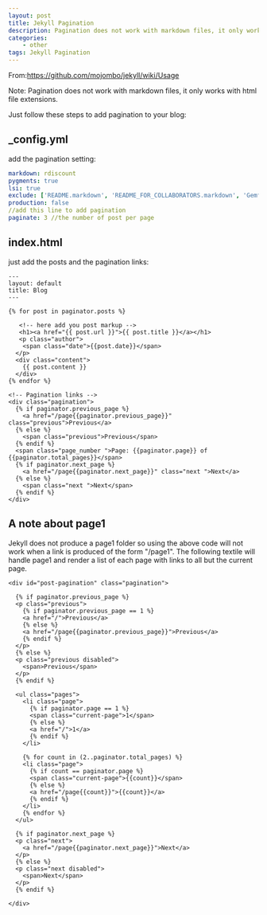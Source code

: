 ```yaml
---
layout: post
title: Jekyll Pagination
description: Pagination does not work with markdown files, it only works with html file extensions
categories:
    - other
tags: Jekyll Pagination
---
```


From:<a href="https://github.com/mojombo/jekyll/wiki/Usage">https://github.com/mojombo/jekyll/wiki/Usage</a>

Note: Pagination does not work with markdown files, it only works with html file extensions.

Just follow these steps to add pagination to your blog:

## _config.yml
add the pagination setting:
```yaml
markdown: rdiscount
pygments: true
lsi: true
exclude: ['README.markdown', 'README_FOR_COLLABORATORS.markdown', 'Gemfile.lock', 'Gemfile']
production: false
//add this line to add pagination
paginate: 3 //the number of post per page
```


## index.html 
just add the posts and the pagination links:

    ---
    layout: default
    title: Blog
    ---

    {% for post in paginator.posts %}
      
       <!-- here add you post markup -->
       <h1><a href="{{ post.url }}">{{ post.title }}</a></h1>
       <p class="author">
        <span class="date">{{post.date}}</span>
      </p>
      <div class="content">
        {{ post.content }}
      </div>
    {% endfor %}
   
    <!-- Pagination links -->
    <div class="pagination">
      {% if paginator.previous_page %}
        <a href="/page{{paginator.previous_page}}" class="previous">Previous</a>
      {% else %}
        <span class="previous">Previous</span>
      {% endif %}
      <span class="page_number ">Page: {{paginator.page}} of {{paginator.total_pages}}</span>
      {% if paginator.next_page %}
        <a href="/page{{paginator.next_page}}" class="next ">Next</a>
      {% else %}
        <span class="next ">Next</span>
      {% endif %}
    </div>

## A note about page1

Jekyll does not produce a page1 folder so using the above code will not work when a link is produced of the form "/page1". The following textile will handle page1 and render a list of each page with links to all but the current page.

``` textile
<div id="post-pagination" class="pagination">

  {% if paginator.previous_page %}
  <p class="previous">
    {% if paginator.previous_page == 1 %}
    <a href="/">Previous</a>
    {% else %}
    <a href="/page{{paginator.previous_page}}">Previous</a>
    {% endif %}
  </p>
  {% else %}
  <p class="previous disabled">
    <span>Previous</span>
  </p>
  {% endif %}

  <ul class="pages">
    <li class="page">
      {% if paginator.page == 1 %}
      <span class="current-page">1</span>
      {% else %}
      <a href="/">1</a>
      {% endif %}
    </li>

    {% for count in (2..paginator.total_pages) %}
    <li class="page">
      {% if count == paginator.page %}
      <span class="current-page">{{count}}</span>
      {% else %}
      <a href="/page{{count}}">{{count}}</a>
      {% endif %}
    </li>
    {% endfor %}
  </ul>

  {% if paginator.next_page %}
  <p class="next">
    <a href="/page{{paginator.next_page}}">Next</a>
  </p>
  {% else %}
  <p class="next disabled">
    <span>Next</span>
  </p>
  {% endif %}

</div>
```
